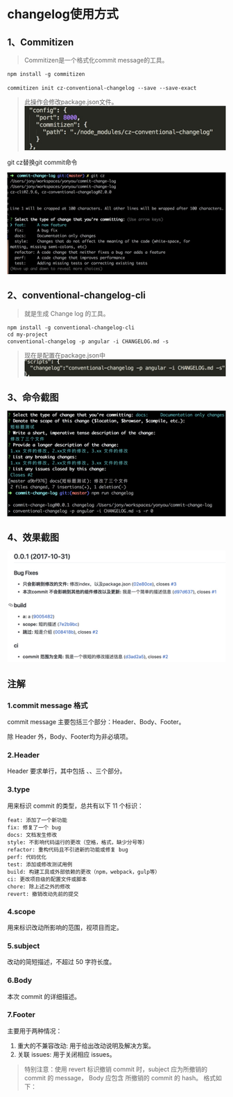 # changelog使用方式

## 1、Commitizen

> Commitizen是一个格式化commit message的工具。

    npm install -g commitizen
    
    commitizen init cz-conventional-changelog --save --save-exact

>此操作会修改package.json文件。
>![](media/15093486333182/15094378630612.jpg)

git cz替换git commit命令

![](media/15093486333182/15094380852015.jpg)


## 2、conventional-changelog-cli
>就是生成 Change log 的工具。

    npm install -g conventional-changelog-cli
    cd my-project
    conventional-changelog -p angular -i CHANGELOG.md -s
    
>现在是配置在package.json中   
![](media/15093486333182/15094388347044.jpg)

## 3、命令截图
![](media/15093486333182/15094390880861.jpg)

## 4、效果截图
![](media/15093486333182/15094393010120.jpg)


## 注解
### 1.commit message 格式

commit message 主要包括三个部分：Header、Body、Footer。

除 Header 外，Body、Footer均为非必填项。

### 2.Header

Header 要求单行，其中包括 <type>、<scope>、<subject>三个部分。

### 3.type

用来标识 commit 的类型，总共有以下 11 个标识：

	feat: 添加了一个新功能
	fix: 修复了一个 bug
	docs: 文档发生修改
	style: 不影响代码运行的更改（空格，格式，缺少分号等）
	refactor: 重构代码且不引进新的功能或修复 bug
	perf: 代码优化
	test: 添加或修改测试用例
	build: 构建工具或外部依赖的更改（npm，webpack，gulp等）
	ci: 更改项目级的配置文件或脚本
	chore: 除上述之外的修改
	revert: 撤销改动先前的提交

### 4.scope

用来标识改动所影响的范围，视项目而定。

### 5.subject

改动的简短描述，不超过 50 字符长度。

### 6.Body

本次 commit 的详细描述。

### 7.Footer

主要用于两种情况：

1. 重大的不兼容改动: 用于给出改动说明及解决方案。
2. 关联 issues: 用于关闭相应 issues。


> 特别注意：使用 revert 标识撤销 commit 时，subject 应为所撤销的 commit 的 message， Body 应包含 所撤销的 commit 的 hash。
格式如下：


